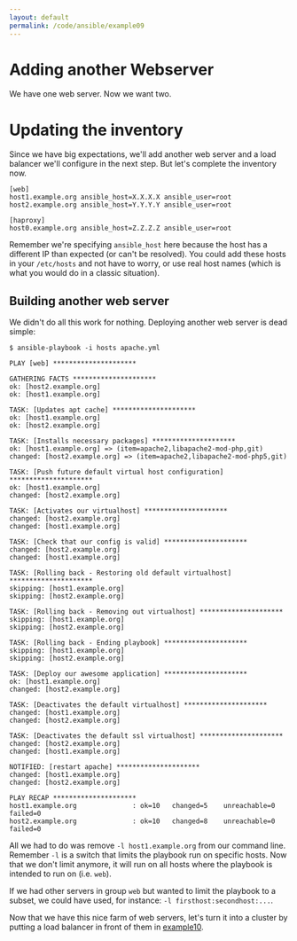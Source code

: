 ```yaml
---
layout: default
permalink: /code/ansible/example09
---
```


# Adding another Webserver

We have one web server.
Now we want two.

# Updating the inventory

Since we have big expectations, we'll add another web server and a load balancer we'll configure in the next step.
But let's complete the inventory now.

```
[web]
host1.example.org ansible_host=X.X.X.X ansible_user=root
host2.example.org ansible_host=Y.Y.Y.Y ansible_user=root

[haproxy]
host0.example.org ansible_host=Z.Z.Z.Z ansible_user=root
```

Remember we're specifying `ansible_host` here because the host has a different IP than expected (or can't be resolved).
You could add these hosts in your `/etc/hosts` and not have to worry, or use real host names (which is what you would do in a classic situation).

## Building another web server

We didn't do all this work for nothing.
Deploying another web server is dead simple:

```
$ ansible-playbook -i hosts apache.yml

PLAY [web] *********************

GATHERING FACTS *********************
ok: [host2.example.org]
ok: [host1.example.org]

TASK: [Updates apt cache] *********************
ok: [host1.example.org]
ok: [host2.example.org]

TASK: [Installs necessary packages] *********************
ok: [host1.example.org] => (item=apache2,libapache2-mod-php,git)
changed: [host2.example.org] => (item=apache2,libapache2-mod-php5,git)

TASK: [Push future default virtual host configuration] *********************
ok: [host1.example.org]
changed: [host2.example.org]

TASK: [Activates our virtualhost] *********************
changed: [host2.example.org]
changed: [host1.example.org]

TASK: [Check that our config is valid] *********************
changed: [host2.example.org]
changed: [host1.example.org]

TASK: [Rolling back - Restoring old default virtualhost] *********************
skipping: [host1.example.org]
skipping: [host2.example.org]

TASK: [Rolling back - Removing out virtualhost] *********************
skipping: [host1.example.org]
skipping: [host2.example.org]

TASK: [Rolling back - Ending playbook] *********************
skipping: [host1.example.org]
skipping: [host2.example.org]

TASK: [Deploy our awesome application] *********************
ok: [host1.example.org]
changed: [host2.example.org]

TASK: [Deactivates the default virtualhost] *********************
changed: [host1.example.org]
changed: [host2.example.org]

TASK: [Deactivates the default ssl virtualhost] *********************
changed: [host2.example.org]
changed: [host1.example.org]

NOTIFIED: [restart apache] *********************
changed: [host1.example.org]
changed: [host2.example.org]

PLAY RECAP *********************
host1.example.org              : ok=10   changed=5    unreachable=0    failed=0    
host2.example.org              : ok=10   changed=8    unreachable=0    failed=0    
```

All we had to do was remove `-l host1.example.org` from our command line.
Remember `-l` is a switch that limits the playbook run on specific hosts.
Now that we don't limit anymore, it will run on all hosts where the playbook is intended to run on (i.e. `web`).

If we had other servers in group `web` but wanted to limit the playbook to a subset, we could have used, for instance: `-l firsthost:secondhost:...`.

Now that we have this nice farm of web servers, let's turn it into a cluster by putting a load balancer in front of them in [example10](../example10).
